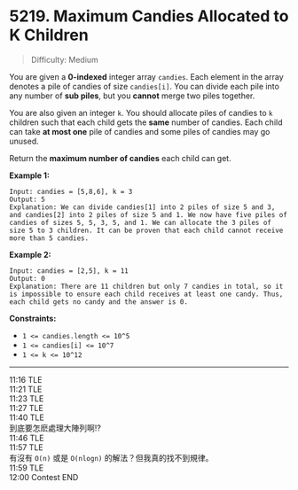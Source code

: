 # 5219. Maximum Candies Allocated to K Children

> Difficulty: Medium

You are given a **0-indexed** integer array `candies`. Each element in the array denotes a pile of candies of size `candies[i]`. You can divide each pile into any number of **sub piles**, but you **cannot** merge two piles together.

You are also given an integer `k`. You should allocate piles of candies to `k` children such that each child gets the **same** number of candies. Each child can take **at most one** pile of candies and some piles of candies may go unused.

Return the **maximum number of candies** each child can get.


**Example 1:**
```
Input: candies = [5,8,6], k = 3
Output: 5
Explanation: We can divide candies[1] into 2 piles of size 5 and 3, and candies[2] into 2 piles of size 5 and 1. We now have five piles of candies of sizes 5, 5, 3, 5, and 1. We can allocate the 3 piles of size 5 to 3 children. It can be proven that each child cannot receive more than 5 candies.
```

**Example 2:**
```
Input: candies = [2,5], k = 11
Output: 0
Explanation: There are 11 children but only 7 candies in total, so it is impossible to ensure each child receives at least one candy. Thus, each child gets no candy and the answer is 0.
```

**Constraints:**
* `1 <= candies.length <= 10^5`
* `1 <= candies[i] <= 10^7`
* `1 <= k <= 10^12`


***
11:16 TLE  
11:21 TLE  
11:23 TLE  
11:27 TLE  
11:40 TLE  
到底要怎麽處理大陣列啊!?  
11:46 TLE  
11:57 TLE  
有沒有 `O(n)` 或是 `O(nlogn)` 的解法？但我真的找不到規律。  
11:59 TLE  
12:00 Contest END